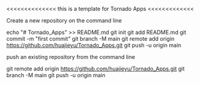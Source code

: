 <<<<<<<<<<<<<< this is a template for Tornado Apps <<<<<<<<<<<<<

Create a new repository on the command line

echo "# Tornado_Apps" >> README.md
git init
git add README.md
git commit -m "first commit"
git branch -M main
git remote add origin https://github.com/huajieyu/Tornado_Apps.git
git push -u origin main


push an existing repository from the command line

git remote add origin https://github.com/huajieyu/Tornado_Apps.git
git branch -M main
git push -u origin main



